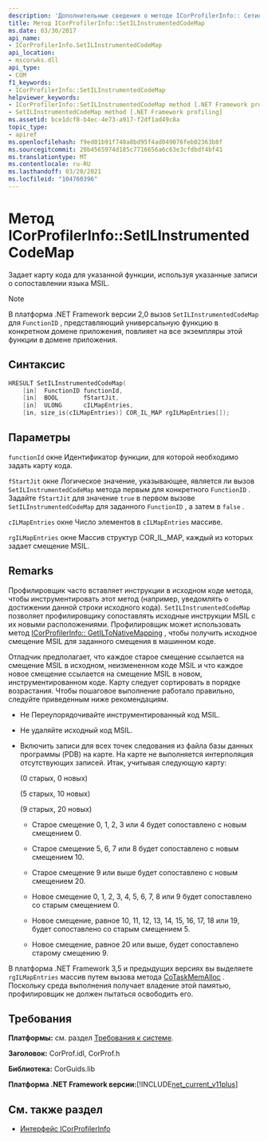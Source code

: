 ```yaml
---
description: 'Дополнительные сведения о методе ICorProfilerInfo:: Сетилинструментедкодемап'
title: Метод ICorProfilerInfo::SetILInstrumentedCodeMap
ms.date: 03/30/2017
api_name:
- ICorProfilerInfo.SetILInstrumentedCodeMap
api_location:
- mscorwks.dll
api_type:
- COM
f1_keywords:
- ICorProfilerInfo::SetILInstrumentedCodeMap
helpviewer_keywords:
- ICorProfilerInfo::SetILInstrumentedCodeMap method [.NET Framework profiling]
- SetILInstrumentedCodeMap method [.NET Framework profiling]
ms.assetid: bce1dcf8-b4ec-4e73-a917-f2df1ad49c8a
topic_type:
- apiref
ms.openlocfilehash: f9ed01b91f740a8bd95f4ad049076feb02363b8f
ms.sourcegitcommit: 20b4565974d185c7716656a6c63e3cfdbdf4bf41
ms.translationtype: MT
ms.contentlocale: ru-RU
ms.lasthandoff: 03/20/2021
ms.locfileid: "104760396"
---
```

# <a name="icorprofilerinfosetilinstrumentedcodemap-method"></a>Метод ICorProfilerInfo::SetILInstrumentedCodeMap

Задает карту кода для указанной функции, используя указанные записи о сопоставлении языка MSIL.

> [!NOTE]
> В платформа .NET Framework версии 2,0 вызов `SetILInstrumentedCodeMap` для `FunctionID` , представляющий универсальную функцию в конкретном домене приложения, повлияет на все экземпляры этой функции в домене приложения.

## <a name="syntax"></a>Синтаксис

```cpp
HRESULT SetILInstrumentedCodeMap(
    [in]  FunctionID functionId,
    [in]  BOOL       fStartJit,
    [in]  ULONG      cILMapEntries,
    [in, size_is(cILMapEntries)] COR_IL_MAP rgILMapEntries[]);
```

## <a name="parameters"></a>Параметры

`functionId` окне Идентификатор функции, для которой необходимо задать карту кода.

`fStartJit` окне Логическое значение, указывающее, является ли вызов `SetILInstrumentedCodeMap` метода первым для конкретного `FunctionID` . Задайте `fStartJit` для значение `true` в первом вызове `SetILInstrumentedCodeMap` для заданного `FunctionID` , а затем в `false` .

`cILMapEntries` окне Число элементов в `cILMapEntries` массиве.

`rgILMapEntries` окне Массив структур COR_IL_MAP, каждый из которых задает смещение MSIL.

## <a name="remarks"></a>Remarks

Профилировщик часто вставляет инструкции в исходном коде метода, чтобы инструментировать этот метод (например, уведомлять о достижении данной строки исходного кода). `SetILInstrumentedCodeMap` позволяет профилировщику сопоставлять исходные инструкции MSIL с их новыми расположениями. Профилировщик может использовать метод [ICorProfilerInfo:: GetILToNativeMapping](icorprofilerinfo-getiltonativemapping-method.md) , чтобы получить исходное смещение MSIL для заданного смещения в машинном коде.

Отладчик предполагает, что каждое старое смещение ссылается на смещение MSIL в исходном, неизмененном коде MSIL и что каждое новое смещение ссылается на смещение MSIL в новом, инструментированном коде. Карту следует сортировать в порядке возрастания. Чтобы пошаговое выполнение работало правильно, следуйте приведенным ниже рекомендациям.

- Не Переупорядочивайте инструментированный код MSIL.

- Не удаляйте исходный код MSIL.

- Включить записи для всех точек следования из файла базы данных программы (PDB) на карте. На карте не выполняется интерполяция отсутствующих записей. Итак, учитывая следующую карту:

  (0 старых, 0 новых)

  (5 старых, 10 новых)

  (9 старых, 20 новых)

  - Старое смещение 0, 1, 2, 3 или 4 будет сопоставлено с новым смещением 0.

  - Старое смещение 5, 6, 7 или 8 будет сопоставлено с новым смещением 10.

  - Старое смещение 9 или выше будет сопоставлено с новым смещением 20.

  - Новое смещение 0, 1, 2, 3, 4, 5, 6, 7, 8 или 9 будет сопоставлено со старым смещением 0.

  - Новое смещение, равное 10, 11, 12, 13, 14, 15, 16, 17, 18 или 19, будет сопоставлено со старым смещением 5.

  - Новое смещение, равное 20 или выше, будет сопоставлено старому смещению 9.

В платформа .NET Framework 3,5 и предыдущих версиях вы выделяете `rgILMapEntries` массив путем вызова метода [CoTaskMemAlloc](/windows/desktop/api/combaseapi/nf-combaseapi-cotaskmemalloc) . Поскольку среда выполнения получает владение этой памятью, профилировщик не должен пытаться освободить его.

## <a name="requirements"></a>Требования

**Платформы:** см. раздел [Требования к системе](../../get-started/system-requirements.md).

**Заголовок:** CorProf.idl, CorProf.h

**Библиотека:** CorGuids.lib

**Платформа .NET Framework версии:**[!INCLUDE[net_current_v11plus](../../../../includes/net-current-v11plus-md.md)]

## <a name="see-also"></a>См. также раздел

- [Интерфейс ICorProfilerInfo](icorprofilerinfo-interface.md)
